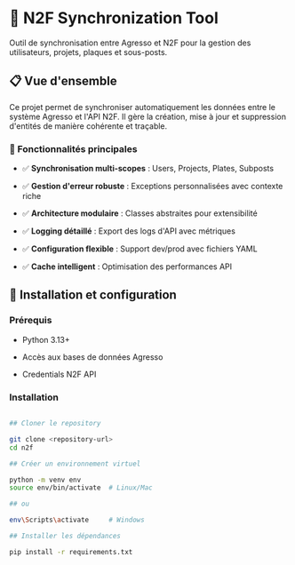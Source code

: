 # 🔄 N2F Synchronization Tool

Outil de synchronisation entre Agresso et N2F pour la gestion des utilisateurs,
projets, plaques et sous-posts.

## 📋 Vue d'ensemble

Ce projet permet de synchroniser automatiquement les données entre le système
Agresso et l'API N2F. Il gère la création, mise à jour et suppression d'entités
de manière cohérente et traçable.

### 🎯 Fonctionnalités principales

- ✅ **Synchronisation multi-scopes** : Users, Projects, Plates, Subposts

- ✅ **Gestion d'erreur robuste** : Exceptions personnalisées avec contexte riche

- ✅ **Architecture modulaire** : Classes abstraites pour extensibilité

- ✅ **Logging détaillé** : Export des logs d'API avec métriques

- ✅ **Configuration flexible** : Support dev/prod avec fichiers YAML

- ✅ **Cache intelligent** : Optimisation des performances API

## 🚀 Installation et configuration

### Prérequis

- Python 3.13+

- Accès aux bases de données Agresso

- Credentials N2F API

### Installation

```bash

## Cloner le repository

git clone <repository-url>
cd n2f

## Créer un environnement virtuel

python -m venv env
source env/bin/activate  # Linux/Mac

## ou

env\Scripts\activate     # Windows

## Installer les dépendances

pip install -r requirements.txt




```
